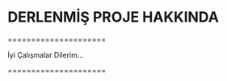 DERLENMİŞ PROJE HAKKINDA
=====================

=====================

İyi Çalışmalar Dilerim...

=====================
